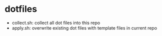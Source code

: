 # dotfiles

- collect.sh: collect all dot files into this repo
- apply.sh: overwrite existing dot files with template files in current repo
